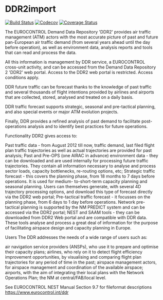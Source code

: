 # DDR2import

[![Build Status](https://travis-ci.com/rjdverbeek-tud/DDR2import.jl.svg?branch=master)](https://travis-ci.com/rjdverbeek-tud/DDR2import.jl)
[![Codecov](https://codecov.io/gh/rjdverbeek-tud/DDR2import.jl/branch/master/graph/badge.svg)](https://codecov.io/gh/rjdverbeek-tud/DDR2import.jl)
[![Coverage Status](https://coveralls.io/repos/github/rjdverbeek-tud/DDR2import.jl/badge.svg?branch=master)](https://coveralls.io/github/rjdverbeek-tud/DDR2import.jl?branch=master)

The EUROCONTROL Demand Data Repository 'DDR2' provides air traffic management
(ATM) actors with the most accurate picture of past and future pan-European air
traffic demand (from several years ahead until the day before operation), as
well as environment data, analysis reports and tools that can read and process
the data.

All this information is management by DDR service, a EUROCONTROL cross-unit
activity, and can be accessed from the Demand Data Repository 2 'DDR2' web
portal. Access to the DDR2 web portal is restricted. Access conditions apply.

DDR future traffic can be forecast thanks to the knowledge of past traffic and
several thousands of flight intentions provided by airlines and airports that
are collected, stored, analysed and treated on a daily basis.

DDR traffic forecast supports strategic, seasonal and pre-tactical planning,
and also special events or major ATM evolution projects.

Finally, DDR provides a refined analysis of past demand to facilitate
post-operations analysis and to identify best practices for future operations.

Functionality
DDR2 gives access to:

Past traffic data - from August 2012 till now, traffic demand, last filed
flight plan traffic trajectories as well as actual trajectories are provided
for past analysis;
Past and Pre-OPS (one AIRAC in advance) environment data - they can be
downloaded and are used internally for processing future traffic trajectories.
    They contain all information necessary to analyse and process sector loads,
    capacity bottlenecks, re-routing options, etc;
Strategic traffic forecast - this covers the planning phase, from 18 months to
7 days before operations. It is used for medium- to-short-term capacity
planning and seasonal planning. Users can themselves generate, with several 4D
trajectory processing options, and download this type of forecast directly via
the DDR2 web portal;
Pre-tactical traffic forecast - it focusses on the planning phase, from 6 days
to 1 day before operations. Network pre-tactical planning is supported by the
NM PREDICT system and can be accessed via the DDR2 portal;
NEST and SAAM tools - they can be downloaded from DDR2 Web portal and are
compatible with DDR data. These tools analyse and process a great deal of information for the purpose of facilitating airspace design and capacity planning in Europe.

Users
The DDR addresses the needs of a wide range of users such as:

air navigation service providers (ANSPs), who use it to prepare and optimise
their capacity plans;
airlines, who rely on it to detect flight efficiency improvement opportunities,
by visualising and comparing flight plan trajectories for any period of time in
    the past;
airspace management actors, for airspace management and coordination of the
available airspace;
airports, with the aim of integrating their local plans with the Network
Operations Plan;
the NM at central/FAB/local level.

See EUROCONTROL NEST Manual Section 9.7 for fileformat descriptions
https://www.eurocontrol.int/ddr

